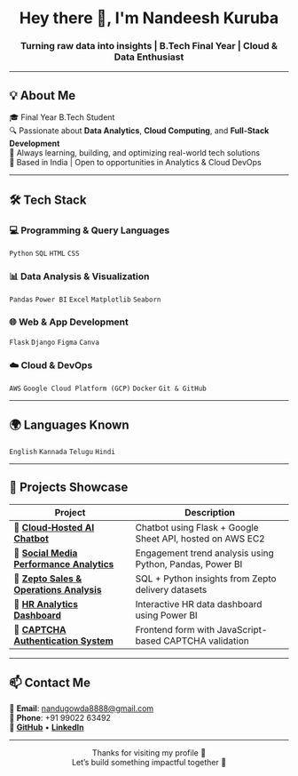 <h1 align="center">Hey there 👋, I'm Nandeesh Kuruba</h1>
<h3 align="center">Turning raw data into insights | B.Tech Final Year | Cloud & Data Enthusiast</h3>

---

## 💡 About Me

🎓 Final Year B.Tech Student  
🔍 Passionate about **Data Analytics**, **Cloud Computing**, and **Full-Stack Development**  
🧠 Always learning, building, and optimizing real-world tech solutions  
📍 Based in India | Open to opportunities in Analytics & Cloud DevOps

---

## 🛠️ Tech Stack

### 💻 Programming & Query Languages
`Python` `SQL` `HTML` `CSS`

### 📊 Data Analysis & Visualization
`Pandas` `Power BI` `Excel` `Matplotlib` `Seaborn`

### 🌐 Web & App Development
`Flask` `Django` `Figma` `Canva`

### ☁️ Cloud & DevOps
`AWS` `Google Cloud Platform (GCP)` `Docker` `Git & GitHub`

---

## 🌍 Languages Known

`English` `Kannada` `Telugu` `Hindi`

---

## 🚀 Projects Showcase

| Project | Description |
|--------|-------------|
| 🔗 [**Cloud‑Hosted AI Chatbot**](https://github.com/nandeesh88/Cloud-Sheet-Data-Chatbot) | Chatbot using Flask + Google Sheet API, hosted on AWS EC2 |
| 🔗 [**Social Media Performance Analytics**](https://github.com/nandeesh88/social-media-trends-analysis) | Engagement trend analysis using Python, Pandas, Power BI |
| 🔗 [**Zepto Sales & Operations Analysis**](https://github.com/nandeesh88/zepto-data-insights-sql) | SQL + Python insights from Zepto delivery datasets |
| 🔗 [**HR Analytics Dashboard**](https://github.com/nandeesh88/HR-Anlytics-Dashboard) | Interactive HR data dashboard using Power BI |
| 🔗 [**CAPTCHA Authentication System**](https://github.com/nandeesh88/captcha-authentication-system) | Frontend form with JavaScript-based CAPTCHA validation |

---

## 📫 Contact Me

📧 **Email**: [nandugowda8888@gmail.com](mailto:nandugowda8888@gmail.com)  
📱 **Phone**: +91 99022 63492  
🔗 [**GitHub**](https://github.com/nandeesh88) • [**LinkedIn**](https://www.linkedin.com/in/kuruba-nandeesh)

---

<p align="center">Thanks for visiting my profile 🙏<br/>Let’s build something impactful together 🚀</p>
